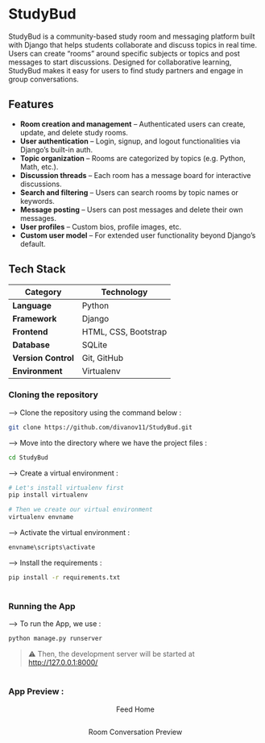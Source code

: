 # StudyBud

StudyBud is a community-based study room and messaging platform built with Django that helps students collaborate and discuss topics in real time. Users can create “rooms” around specific subjects or topics and post messages to start discussions. Designed for collaborative learning, StudyBud makes it easy for users to find study partners and engage in group conversations.

## Features

- **Room creation and management** – Authenticated users can create, update, and delete study rooms.
- **User authentication** – Login, signup, and logout functionalities via Django’s built-in auth.
- **Topic organization** – Rooms are categorized by topics (e.g. Python, Math, etc.).
- **Discussion threads** – Each room has a message board for interactive discussions.
- **Search and filtering** – Users can search rooms by topic names or keywords.
- **Message posting** – Users can post messages and delete their own messages.
- **User profiles** – Custom bios, profile images, etc.
- **Custom user model** – For extended user functionality beyond Django’s default.

## Tech Stack

| Category        | Technology               |
|----------------|--------------------------|
| **Language**    | Python                   |
| **Framework**   | Django                   |
| **Frontend**    | HTML, CSS, Bootstrap     |
| **Database**    | SQLite                   |
| **Version Control** | Git, GitHub         |
| **Environment** | Virtualenv               |

### Cloning the repository

--> Clone the repository using the command below :
```bash
git clone https://github.com/divanov11/StudyBud.git

```

--> Move into the directory where we have the project files : 
```bash
cd StudyBud

```

--> Create a virtual environment :
```bash
# Let's install virtualenv first
pip install virtualenv

# Then we create our virtual environment
virtualenv envname

```

--> Activate the virtual environment :
```bash
envname\scripts\activate

```

--> Install the requirements :
```bash
pip install -r requirements.txt

```

#

### Running the App

--> To run the App, we use :
```bash
python manage.py runserver

```

> ⚠ Then, the development server will be started at http://127.0.0.1:8000/

#

### App Preview :

<p align="center">
  Feed Home
</p>
<img src="">
</td> 
<td width="50%">
<br>
<p align="center">
  Room Conversation Preview
</p>
<img src="">  
</td>
</table>
